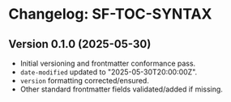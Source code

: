# Changelog: SF-TOC-SYNTAX

## Version 0.1.0 (2025-05-30)
- Initial versioning and frontmatter conformance pass.
- `date-modified` updated to "2025-05-30T20:00:00Z".
- `version` formatting corrected/ensured.
- Other standard frontmatter fields validated/added if missing.
